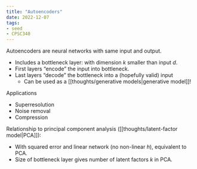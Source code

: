 ```yaml
---
title: "Autoencoders"
date: 2022-12-07
tags:
- seed
- CPSC340
---
```



Autoencoders are neural networks with same input and output.
- Includes a bottleneck layer: with dimension $k$ smaller than input $d$.
- First layers “encode” the input into bottleneck.
- Last layers “decode” the bottleneck into a (hopefully valid) input
	- Can be used as a [[thoughts/generative models|generative model]]!

Applications
- Superresolution
- Noise removal
- Compression

Relationship to principal component analysis ([[thoughts/latent-factor model|PCA]]):
- With squared error and linear network (no non-linear $h$), equivalent to PCA.
- Size of bottleneck layer gives number of latent factors $k$ in PCA.